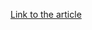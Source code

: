 [Link to the article](https://bleepingcomputer.com/news/security/teamviewer-confirms-undisclosed-breach-from-2016/)
